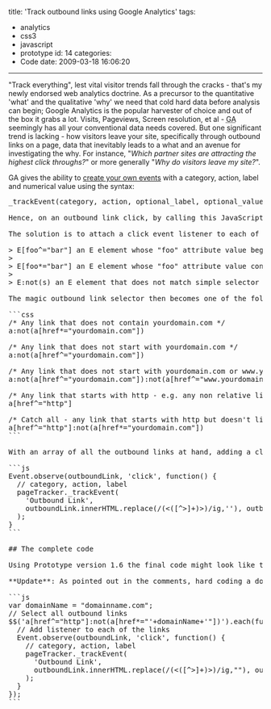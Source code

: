 title: 'Track outbound links using Google Analytics'
tags:
  - analytics
  - css3
  - javascript
  - prototype
id: 14
categories:
  - Code
date: 2009-03-18 16:06:20
---

"Track everything", lest vital visitor trends fall through the cracks - that's my newly endorsed web analytics doctrine. As a precursor to the quantitative 'what' and the qualitative 'why' we need that cold hard data before analysis can begin; Google Analytics is the popular harvester of choice and out of the box it grabs a lot. Visits, Pageviews, Screen resolution, et al - <abbr title="Google Analytics">GA</abbr> seemingly has all your conventional data needs covered. But one significant trend is lacking - how visitors leave your site, specifically through outbound links on a page, data that inevitably leads to a what and an avenue for investigating the why. For instance, "_Which partner sites are attracting the highest click throughs?_" or more generally "_Why do visitors leave my site?_".

GA gives the ability to [create your own events](http://code.google.com/apis/analytics/docs/eventTrackerGuide.html) with a category, action, label and numerical value using the syntax:
<pre class="thin">_trackEvent(category, action, optional_label, optional_value)```

Hence, on an outbound link click, by calling this JavaScript method you can trigger a tracked event in GA. An obtrusive onclick attribute on every outbound link is both cumbersome to implement and difficult to manage, it also goes against the best practices of progressive enhancement and unobtrusiveness.

The solution is to attach a click event listener to each of the outbound links on the page, and the question becomes how to do that. CSS3 comes with a couple of handy [new selectors](http://www.w3.org/TR/css3-selectors/) that we can use in combination with Prototype or jQuery to root out the correct links. The appropriate selectors:

> E[foo^="bar"] an E element whose "foo" attribute value begins exactly with the string "bar">
> E[foo*="bar"] an E element whose "foo" attribute value contains the substring "bar">
> E:not(s) an E element that does not match simple selector s

The magic outbound link selector then becomes one of the following, depending on your needs:

```css
/* Any link that does not contain yourdomain.com */
a:not(a[href*="yourdomain.com"])

/* Any link that does not start with yourdomain.com */
a:not(a[href^="yourdomain.com"])

/* Any link that does not start with yourdomain.com or www.yourdomain.com */
a:not(a[href^="yourdomain.com"]):not(a[href^="www.yourdomain.com"])

/* Any link that starts with http - e.g. any non relative links */
a[href^="http"]

/* Catch all - any link that starts with http but doesn't link to your domain */
a[href^="http"]:not(a[href*="yourdomain.com"])
```

With an array of all the outbound links at hand, adding a click listener is simple. But we do need to set up the category, action and label. I have opted to create an arbitrary "Outbound Link" category that uses the link's text (with HTML tags stripped out) as the action and the url as the label:

```js
Event.observe(outboundLink, 'click', function() {
  // category, action, label
  pageTracker._trackEvent(
    'Outbound Link',
    outboundLink.innerHTML.replace(/(<([^>]+)>)/ig,''), outboundLink.href
  );
}
```

## The complete code

Using Prototype version 1.6 the final code might look like this:

**Update**: As pointed out in the comments, hard coding a domain into your code isn't the best idea, `window.location.hostname` is a good alternative. This may not always work if you do not want to exclude subdomains.

```js
var domainName = "domainname.com";
// Select all outbound links
$$('a[href^="http"]:not(a[href*="'+domainName+'"])').each(function(outboundLink) {
  // Add listener to each of the links
  Event.observe(outboundLink, 'click', function() {
    // category, action, label
    pageTracker._trackEvent(
      'Outbound Link',
      outboundLink.innerHTML.replace(/(<([^>]+)>)/ig,""), outboundLink.href
    );
  }
});
```
